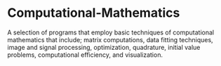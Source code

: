 # Computational-Mathematics
 
A selection of programs that employ basic techniques of computational mathematics that include; matrix computations, data fitting techniques, image and signal processing, optimization, quadrature, initial value problems, computational efficiency, and visualization. 
